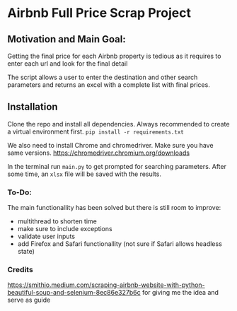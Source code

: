 # Airbnb Full Price Scrap Project

## Motivation and Main Goal:
Getting the final price for each Airbnb property is tedious as it requires to enter each url and look for the final detail

The script allows a user to enter the destination and other search parameters and returns an excel with a complete list
with final prices.

## Installation
Clone the repo and install all dependencies.
Always recommended to create a virtual environment first.
`pip install -r requirements.txt`

We also need to install Chrome and chromedriver. Make sure you have same versions.
https://chromedriver.chromium.org/downloads

In the terminal run `main.py` to get prompted for searching parameters.
After some time, an `xlsx` file will be saved with the results.

### To-Do:
The main functionallity has been solved but there is still room to improve:
- multithread to shorten time
- make sure to include exceptions
- validate user inputs
- add Firefox and Safari functionallity (not sure if Safari allows headless state)

### Credits
https://smithio.medium.com/scraping-airbnb-website-with-python-beautiful-soup-and-selenium-8ec86e327b6c
for giving me the idea and serve as guide